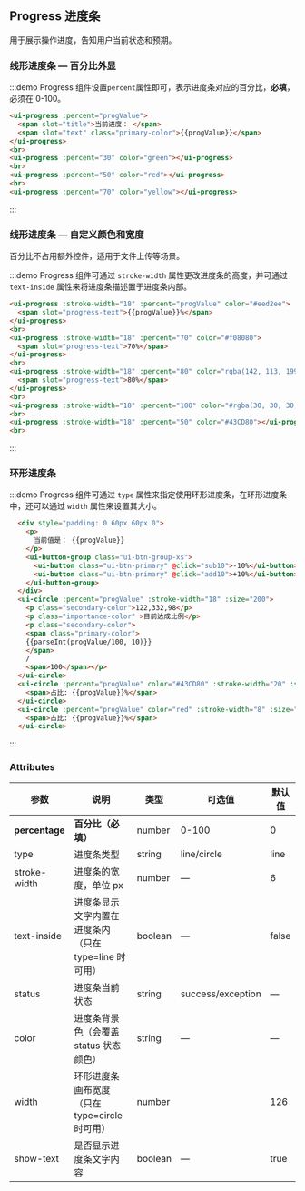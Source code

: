<style>
  .demo-box.demo-progress {
    .ui-progress--line {
      margin-bottom: 15px;
      width: 350px;
    }
    .ui-progress--circle {
      margin-right: 15px;
    }
  }
</style>
<script>
  export default {
    data() {
      return {
        progValue: 10
      };
    },
    methods: {
      add10() {
        this.progValue < 100 && (this.progValue += 10);
      },
      sub10() {
        this.progValue > 0 && (this.progValue -= 10);
      }
    }
  }
</script>

## Progress 进度条

用于展示操作进度，告知用户当前状态和预期。

### 线形进度条 — 百分比外显

:::demo Progress 组件设置`percent`属性即可，表示进度条对应的百分比，**必填**，必须在 0-100。

```html
<ui-progress :percent="progValue">
  <span slot="title">当前进度： </span>
  <span slot="text" class="primary-color">{{progValue}}</span>
</ui-progress>
<br>
<ui-progress :percent="30" color="green"></ui-progress>
<br>
<ui-progress :percent="50" color="red"></ui-progress>
<br>
<ui-progress :percent="70" color="yellow"></ui-progress>
```
:::

### 线形进度条 — 自定义颜色和宽度

百分比不占用额外控件，适用于文件上传等场景。

:::demo Progress 组件可通过 `stroke-width` 属性更改进度条的高度，并可通过 `text-inside` 属性来将进度条描述置于进度条内部。

```html
<ui-progress :stroke-width="18" :percent="progValue" color="#eed2ee">
  <span slot="progress-text">{{progValue}}%</span>
</ui-progress>
<br>
<ui-progress :stroke-width="18" :percent="70" color="#f08080">
  <span slot="progress-text">70%</span>
</ui-progress>
<br>
<ui-progress :stroke-width="18" :percent="80" color="rgba(142, 113, 199, 0.7)">
  <span slot="progress-text">80%</span>
</ui-progress>
<br>
<ui-progress :stroke-width="18" :percent="100" color="#rgba(30, 30, 30, .3)"></ui-progress>
<br>
<ui-progress :stroke-width="18" :percent="50" color="#43CD80"></ui-progress>
<br>
```
:::

### 环形进度条

:::demo Progress 组件可通过 `type` 属性来指定使用环形进度条，在环形进度条中，还可以通过 `width` 属性来设置其大小。

```html
  <div style="padding: 0 60px 60px 0">
    <p>
      当前值是： {{progValue}}
    </p>
    <ui-button-group class="ui-btn-group-xs">
      <ui-button class="ui-btn-primary" @click="sub10">-10%</ui-button>
      <ui-button class="ui-btn-primary" @click="add10">+10%</ui-button>
    </ui-button-group>
  </div>
  <ui-circle :percent="progValue" :stroke-width="18" :size="200">
    <p class="secondary-color">122,332,98</p>
    <p class="importance-color" >目前达成比例</p>
    <p class="secondary-color">
    <span class="primary-color">
    {{parseInt(progValue/100, 10)}}
    </span>
    /
    <span>100</span></p>
  </ui-circle>
  <ui-circle :percent="progValue" color="#43CD80" :stroke-width="20" :size="120">
    <span>占比: {{progValue}}%</span>
  </ui-circle>
  <ui-circle :percent="progValue" color="red" :stroke-width="8" :size="80">
    <span>占比: {{progValue}}%</span>
  </ui-circle>
```
:::

### Attributes
| 参数          | 说明            | 类型            | 可选值                 | 默认值   |
|-------------  |---------------- |---------------- |---------------------- |-------- |
| **percentage** | **百分比（必填）**   | number          |     0-100          |     0    |
| type          | 进度条类型           | string         | line/circle | line |
| stroke-width  | 进度条的宽度，单位 px | number          | — | 6 |
| text-inside  | 进度条显示文字内置在进度条内（只在 type=line 时可用） | boolean | — | false |
| status  | 进度条当前状态 | string | success/exception | — |
| color  | 进度条背景色（会覆盖 status 状态颜色） | string | — | — |
| width  | 环形进度条画布宽度（只在 type=circle 时可用） | number |  | 126 |
| show-text  | 是否显示进度条文字内容 | boolean | — | true |
